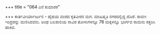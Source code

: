 +++
title = "064 ಎನೆ ಕುಮಾರಕ"

+++
ಕಾರ್ತವೀರ್ಯಾರ್ಜುನ - ಹೈಹಯ ವಂಶದ ಕೃತವೀರನ ಮಗ. ಮಾಹಿಷ್ಮತಿ ನಗರದಲ್ಲಿದ್ದ ದೊರೆ. ರಾವಣ ಇಂದ್ರರನ್ನು ಮಣಿಸಿದವನು. ಅಂಥ ಬಲಶಾಲಿಯ ಸಾವಿರ ತೋಳುಗಳನ್ನೂ 76 ಮಕ್ಕಳನ್ನೂ ಭಾರ್ಗವ ರಾಮನು ಕತ್ತರಿಸಿ ಹಾಕಿದ.